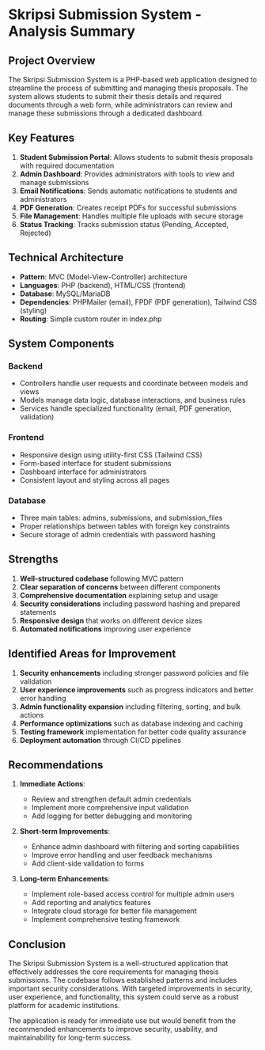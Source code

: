 # Skripsi Submission System - Analysis Summary

## Project Overview
The Skripsi Submission System is a PHP-based web application designed to streamline the process of submitting and managing thesis proposals. The system allows students to submit their thesis details and required documents through a web form, while administrators can review and manage these submissions through a dedicated dashboard.

## Key Features
1. **Student Submission Portal**: Allows students to submit thesis proposals with required documentation
2. **Admin Dashboard**: Provides administrators with tools to view and manage submissions
3. **Email Notifications**: Sends automatic notifications to students and administrators
4. **PDF Generation**: Creates receipt PDFs for successful submissions
5. **File Management**: Handles multiple file uploads with secure storage
6. **Status Tracking**: Tracks submission status (Pending, Accepted, Rejected)

## Technical Architecture
- **Pattern**: MVC (Model-View-Controller) architecture
- **Languages**: PHP (backend), HTML/CSS (frontend)
- **Database**: MySQL/MariaDB
- **Dependencies**: PHPMailer (email), FPDF (PDF generation), Tailwind CSS (styling)
- **Routing**: Simple custom router in index.php

## System Components

### Backend
- Controllers handle user requests and coordinate between models and views
- Models manage data logic, database interactions, and business rules
- Services handle specialized functionality (email, PDF generation, validation)

### Frontend
- Responsive design using utility-first CSS (Tailwind CSS)
- Form-based interface for student submissions
- Dashboard interface for administrators
- Consistent layout and styling across all pages

### Database
- Three main tables: admins, submissions, and submission_files
- Proper relationships between tables with foreign key constraints
- Secure storage of admin credentials with password hashing

## Strengths
1. **Well-structured codebase** following MVC pattern
2. **Clear separation of concerns** between different components
3. **Comprehensive documentation** explaining setup and usage
4. **Security considerations** including password hashing and prepared statements
5. **Responsive design** that works on different device sizes
6. **Automated notifications** improving user experience

## Identified Areas for Improvement
1. **Security enhancements** including stronger password policies and file validation
2. **User experience improvements** such as progress indicators and better error handling
3. **Admin functionality expansion** including filtering, sorting, and bulk actions
4. **Performance optimizations** such as database indexing and caching
5. **Testing framework** implementation for better code quality assurance
6. **Deployment automation** through CI/CD pipelines

## Recommendations
1. **Immediate Actions**:
   - Review and strengthen default admin credentials
   - Implement more comprehensive input validation
   - Add logging for better debugging and monitoring

2. **Short-term Improvements**:
   - Enhance admin dashboard with filtering and sorting capabilities
   - Improve error handling and user feedback mechanisms
   - Add client-side validation to forms

3. **Long-term Enhancements**:
   - Implement role-based access control for multiple admin users
   - Add reporting and analytics features
   - Integrate cloud storage for better file management
   - Implement comprehensive testing framework

## Conclusion
The Skripsi Submission System is a well-structured application that effectively addresses the core requirements for managing thesis submissions. The codebase follows established patterns and includes important security considerations. With targeted improvements in security, user experience, and functionality, this system could serve as a robust platform for academic institutions.

The application is ready for immediate use but would benefit from the recommended enhancements to improve security, usability, and maintainability for long-term success.